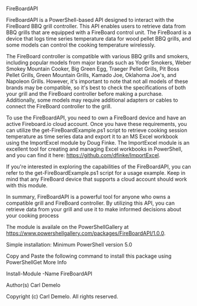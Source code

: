 FireBoardAPI

FireBoardAPI is a PowerShell-based API designed to interact with the FireBoard BBQ grill controller. This API enables users to retrieve data from BBQ grills that are equipped with a FireBoard control unit. The FireBoard is a device that logs time series temperature data for wood pellet BBQ grills, and some models can control the cooking temperature wirelessly.

The FireBoard controller is compatible with various BBQ grills and smokers, including popular models from major brands such as Yoder Smokers, Weber Smokey Mountain Cooker, Big Green Egg, Traeger Pellet Grills, Pit Boss Pellet Grills, Green Mountain Grills, Kamado Joe, Oklahoma Joe's, and Napoleon Grills. However, it's important to note that not all models of these brands may be compatible, so it's best to check the specifications of both your grill and the FireBoard controller before making a purchase. Additionally, some models may require additional adapters or cables to connect the FireBoard controller to the grill.

To use the FireBoardAPI, you need to own a FireBoard device and have an active Fireboard.io cloud account. Once you have these requirements, you can utilize the get-FireBoardExample.ps1 script to retrieve cooking session temperature as time series data and export it to an MS Excel workbook using the ImportExcel module by Doug Finke. The ImportExcel module is an excellent tool for creating and managing Excel workbooks in PowerShell, and you can find it here: https://github.com/dfinke/ImportExcel.

If you're interested in exploring the capabilities of the FireBoardAPI, you can refer to the get-FireBoardExample.ps1 script for a usage example. Keep in mind that any FireBoard device that supports a cloud account should work with this module.

In summary, FireBoardAPI is a powerful tool for anyone who owns a compatible grill and FireBoard controller. By utilizing this API, you can retrieve data from your grill and use it to make informed decisions about your cooking process

The module is availale on the PowerShellGallery at https://www.powershellgallery.com/packages/FireBoardAPI/1.0.0.

Simple installation:
Minimum PowerShell version
5.0

Copy and Paste the following command to install this package using PowerShellGet More Info

Install-Module -Name FireBoardAPI

Author(s)
Carl Demelo

Copyright
(c) Carl Demelo. All rights reserved.
